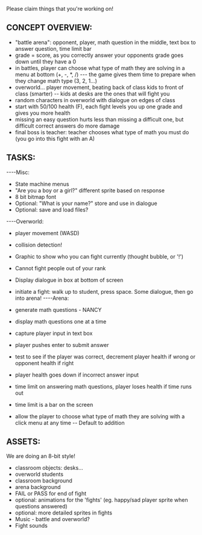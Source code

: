 Please claim things that you're working on!

CONCEPT OVERVIEW:
--------
- "battle arena": opponent, player, math question in the middle, text box to answer question, time limit bar
- grade = score, as you correctly answer your opponents grade goes down until they have a 0
- in battles, player can choose what type of math they are solving in a menu at bottom (+, -, *, /)
--- the game gives them time to prepare when they change math type (3, 2, 1...)
- overworld... player movement, beating back of class kids to front of class (smarter)
-- kids at desks are the ones that will fight you
- random characters in overworld with dialogue on edges of class 
- start with 50/100 health (F), each fight levels you up one grade and gives you more health
- missing an easy question hurts less than missing a difficult one, but difficult correct answers do more damage
- final boss is teacher: teacher chooses what type of math you must do (you go into this fight with an A)

TASKS:
------
----Misc:
- State machine menus
- "Are you a boy or a girl?" different sprite based on response
- 8 bit bitmap font
- Optional: "What is your name?" store and use in dialogue
- Optional: save and load files?

----Overworld:
- player movement (WASD)
- collision detection!
- Graphic to show who you can fight currently (thought bubble, or '!')
- Cannot fight people out of your rank
- Display dialogue in box at bottom of screen
- initiate a fight: walk up to student, press space. Some dialogue, then go into arena!
----Arena:
- generate math questions - NANCY
- display math questions one at a time
- capture player input in text box
- player pushes enter to submit answer
- test to see if the player was correct, decrement player health if wrong or opponent health if right
- player health goes down if incorrect answer input

- time limit on answering math questions, player loses health if time runs out
- time limit is a bar on the screen
- allow the player to choose what type of math they are solving with a click menu at any time
-- Default to addition

ASSETS:
-------
We are doing an 8-bit style!
- classroom objects: desks...
- overworld students
- classroom background
- arena background
- FAIL or PASS for end of fight
- optional: animations for the 'fights' (eg. happy/sad player sprite when questions answered)
- optional: more detailed sprites in fights
- Music - battle and overworld?
- Fight sounds